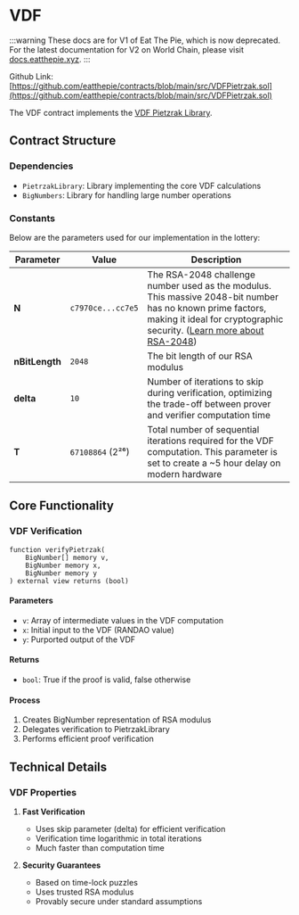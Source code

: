 # VDF

:::warning
These docs are for V1 of Eat The Pie, which is now deprecated. For the latest documentation for V2 on World Chain, please visit [docs.eatthepie.xyz](https://docs.eatthepie.xyz).
:::

Github Link: [https://github.com/eatthepie/contracts/blob/main/src/VDFPietrzak.sol](https://github.com/eatthepie/contracts/blob/main/src/VDFPietrzak.sol)

The VDF contract implements the [VDF Pietzrak Library](smart-contracts/pietzrak-library.md).

## Contract Structure

### Dependencies

- `PietrzakLibrary`: Library implementing the core VDF calculations
- `BigNumbers`: Library for handling large number operations

### Constants

Below are the parameters used for our implementation in the lottery:

| Parameter      | Value             | Description                                                                                                                                                                                                                                  |
| -------------- | ----------------- | -------------------------------------------------------------------------------------------------------------------------------------------------------------------------------------------------------------------------------------------- |
| **N**          | `c7970ce...cc7e5` | The RSA-2048 challenge number used as the modulus. This massive 2048-bit number has no known prime factors, making it ideal for cryptographic security. ([Learn more about RSA-2048](https://en.wikipedia.org/wiki/RSA_Factoring_Challenge)) |
| **nBitLength** | `2048`            | The bit length of our RSA modulus                                                                                                                                                                                                            |
| **delta**      | `10`              | Number of iterations to skip during verification, optimizing the trade-off between prover and verifier computation time                                                                                                                      |
| **T**          | `67108864` (2²⁶)  | Total number of sequential iterations required for the VDF computation. This parameter is set to create a ~5 hour delay on modern hardware                                                                                                   |

## Core Functionality

### VDF Verification

```solidity
function verifyPietrzak(
    BigNumber[] memory v,
    BigNumber memory x,
    BigNumber memory y
) external view returns (bool)
```

#### Parameters

- `v`: Array of intermediate values in the VDF computation
- `x`: Initial input to the VDF (RANDAO value)
- `y`: Purported output of the VDF

#### Returns

- `bool`: True if the proof is valid, false otherwise

#### Process

1. Creates BigNumber representation of RSA modulus
2. Delegates verification to PietrzakLibrary
3. Performs efficient proof verification

## Technical Details

### VDF Properties

1. **Fast Verification**

   - Uses skip parameter (delta) for efficient verification
   - Verification time logarithmic in total iterations
   - Much faster than computation time

2. **Security Guarantees**
   - Based on time-lock puzzles
   - Uses trusted RSA modulus
   - Provably secure under standard assumptions
